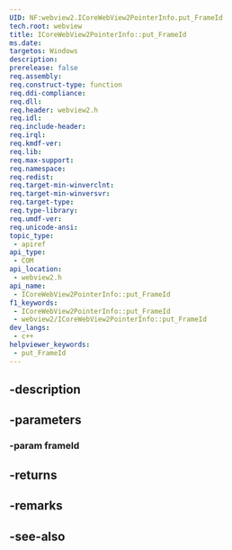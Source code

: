 ```yaml
---
UID: NF:webview2.ICoreWebView2PointerInfo.put_FrameId
tech.root: webview
title: ICoreWebView2PointerInfo::put_FrameId
ms.date: 
targetos: Windows
description: 
prerelease: false
req.assembly: 
req.construct-type: function
req.ddi-compliance: 
req.dll: 
req.header: webview2.h
req.idl: 
req.include-header: 
req.irql: 
req.kmdf-ver: 
req.lib: 
req.max-support: 
req.namespace: 
req.redist: 
req.target-min-winverclnt: 
req.target-min-winversvr: 
req.target-type: 
req.type-library: 
req.umdf-ver: 
req.unicode-ansi: 
topic_type:
 - apiref
api_type:
 - COM
api_location:
 - webview2.h
api_name:
 - ICoreWebView2PointerInfo::put_FrameId
f1_keywords:
 - ICoreWebView2PointerInfo::put_FrameId
 - webview2/ICoreWebView2PointerInfo::put_FrameId
dev_langs:
 - c++
helpviewer_keywords:
 - put_FrameId
---
```


## -description

## -parameters

### -param frameId

## -returns

## -remarks

## -see-also

